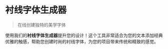# 衬线字体生成器

> 在线创建独特的美学字体

使用我们的**衬线字体生成器**提升您的设计！这个工具非常适合为您的文本添加经典优雅的触感，帮助您创建时尚的衬线字体，为您的项目带来传统和精致的感觉。